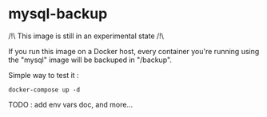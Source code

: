 mysql-backup
===

/!\ This image is still in an experimental state /!\

If you run this image on a Docker host, every container you're running using the "mysql" image will be backuped in "/backup".

Simple way to test it :

```
docker-compose up -d
```

TODO : add env vars doc, and more...
